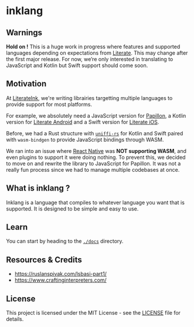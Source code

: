 # inklang

## Warnings

**Hold on !** This is a huge work in progress where features and supported languages
depending on expectations from [Literate](https://literate.ink). This may change after the first major release.
For now, we’re only interested in translating to JavaScript and Kotlin but Swift support should come soon.

## Motivation

At [LiterateInk](https://literate.ink), we're writing librairies targetting multiple languages to provide support for most platforms.

For example, we absolutely need a JavaScript version for [Papillon](https://papillon.bzh), a Kotlin version for [Literate Android](https://github.com/LiterateInk/LiterateAndroid) and a Swift version for [Literate iOS](https://github.com/LiterateInk/LiterateIOS).

Before, we had a Rust structure with [`uniffi-rs`](https://github.com/mozilla/uniffi-rs) for Kotlin and Swift paired with `wasm-bindgen` to provide JavaScript bindings through WASM.

We ran into an issue where [React Native](https://github.com/facebook/react-native) was **NOT supporting WASM**, and even plugins to support it were doing nothing. To prevent this, we decided to move on and rewrite the library to JavaScript for Papillon. It was not a really fun process since we had to manage multiple codebases at once.

## What is inklang ?

Inklang is a language that compiles to whatever language you want that is supported.
It is designed to be simple and easy to use.

## Learn

You can start by heading to the [`./docs`](./docs/) directory.

## Resources & Credits

- <https://ruslanspivak.com/lsbasi-part1/>
- <https://www.craftinginterpreters.com/>

## License

This project is licensed under the MIT License - see the [LICENSE](./LICENSE) file for details.
